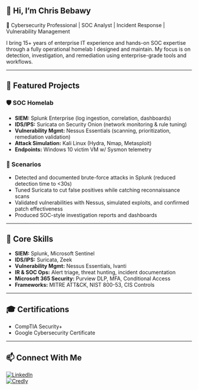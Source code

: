 ## 👋 Hi, I’m Chris Bebawy  

🔐 Cybersecurity Professional | SOC Analyst | Incident Response | Vulnerability Management  

I bring 15+ years of enterprise IT experience and hands-on SOC expertise through a fully operational homelab I designed and maintain. My focus is on detection, investigation, and remediation using enterprise-grade tools and workflows.  

---

## 🚀 Featured Projects  

### 🛡️ SOC Homelab  

- **SIEM:** Splunk Enterprise (log ingestion, correlation, dashboards)  
- **IDS/IPS:** Suricata on Security Onion (network monitoring & rule tuning)  
- **Vulnerability Mgmt:** Nessus Essentials (scanning, prioritization, remediation validation)  
- **Attack Simulation:** Kali Linux (Hydra, Nmap, Metasploit)  
- **Endpoints:** Windows 10 victim VM w/ Sysmon telemetry  

### 🔎 Scenarios  

- Detected and documented brute-force attacks in Splunk (reduced detection time to <30s)  
- Tuned Suricata to cut false positives while catching reconnaissance scans  
- Validated vulnerabilities with Nessus, simulated exploits, and confirmed patch effectiveness  
- Produced SOC-style investigation reports and dashboards  

---

## 🧰 Core Skills  

- **SIEM:** Splunk, Microsoft Sentinel  
- **IDS/IPS:** Suricata, Zeek  
- **Vulnerability Mgmt:** Nessus Essentials, Ivanti  
- **IR & SOC Ops:** Alert triage, threat hunting, incident documentation  
- **Microsoft 365 Security:** Purview DLP, MFA, Conditional Access  
- **Frameworks:** MITRE ATT&CK, NIST 800-53, CIS Controls  

---

## 🎓 Certifications  

- CompTIA Security+  
- Google Cybersecurity Certificate  

---

## 📫 Connect With Me  

[![LinkedIn](https://img.shields.io/badge/LinkedIn-Connect-blue?style=flat&logo=linkedin)](https://www.linkedin.com/in/chrisbebawy/)  
[![Credly](https://img.shields.io/badge/Credly-Certifications-orange?style=flat&logo=credly)](https://www.credly.com/users/chris-bebawy)  
